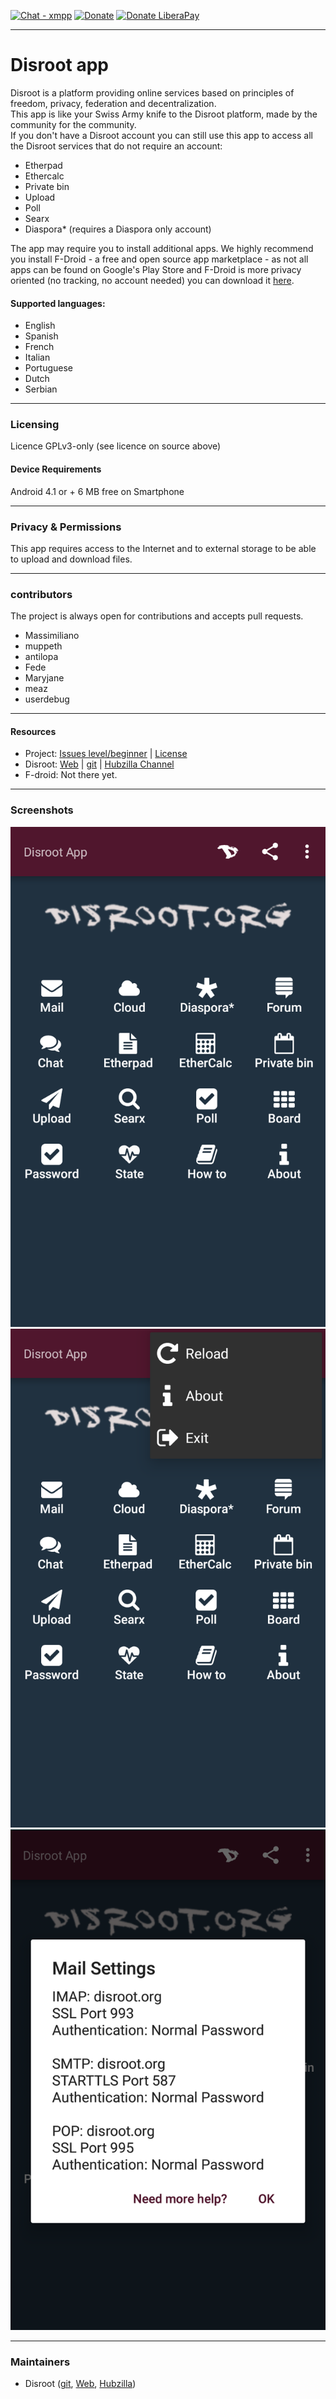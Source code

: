 [![Chat - xmpp](https://img.shields.io/badge/chat-on%20xmpp-blue.svg)](xmpp:disroot@chat.disroot.org?join)
[![Donate](https://img.shields.io/badge/donate-appreciation-orange.svg)](https://disroot.org/en/donate)
[![Donate LiberaPay](https://img.shields.io/badge/donate-liberapay-orange.svg)](https://liberapay.com/Disroot)

---
# Disroot app
Disroot is a platform providing online services based on principles of freedom, privacy, federation and decentralization.  
This app is like your Swiss Army knife to the Disroot platform, made by the community for the community.  
If you don't have a Disroot account you can still use this  app to access all the Disroot services that do not require an account:  
* Etherpad
* Ethercalc
* Private bin
* Upload
* Poll
* Searx
* Diaspora* (requires a Diaspora only account)   

The app may require you to install additional apps. We highly recommend you install F-Droid - a free and open source app marketplace - as not all apps can be found on Google's Play Store and F-Droid is more privacy oriented (no tracking, no account needed) you can download it [here](https://f-droid.org/FDroid.apk).

#### Supported languages:
* English
* Spanish
* French
* Italian
* Portuguese
* Dutch
* Serbian

---
### Licensing
Licence GPLv3-only (see licence on source above)

#### Device Requirements
Android 4.1 or +
6 MB free on Smartphone

---
### Privacy & Permissions<a name="privacy"></a>
This app requires access to the Internet and to external storage to be able to upload and download files.

---
### contributors
The project is always open for contributions and accepts pull requests.
* Massimiliano
* muppeth
* antilopa
* Fede
* Maryjane
* meaz
* userdebug

---
#### Resources
* Project: [Issues level/beginner](https://git.fosscommunity.in/disroot/disapp/issues) | [License](https://git.fosscommunity.in/disroot/disapp/blob/master/LICENCE.txt)
* Disroot: [Web](https://disroot.org) | [git](https://git.fosscommunity.in/disroot) | [Hubzilla Channel](https://hub.disroot.org/channel/disroot)
* F-droid: Not there yet.

---
### Screenshots
![Screenshot1](app/src/main/assets/screen1.png)![Screenshot2](app/src/main/assets/screen2.png)![Screenshot3](app/src/main/assets/screen3.png)

---
### Maintainers
- Disroot ([git](https://git.fosscommunity.in/disroot), [Web](https://disroot.org), [Hubzilla](https://hub.disroot.org/channel/disroot))
